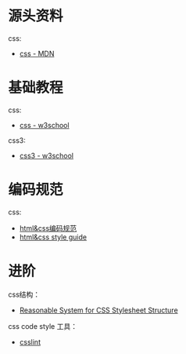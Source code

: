 
# 源头资料

css:
* [css - MDN](https://developer.mozilla.org/zh-CN/docs/Web/CSS)

# 基础教程

css:
* [css - w3school](http://www.w3school.com.cn/css/index.asp)

css3:
* [css3 - w3school](http://www.w3school.com.cn/css3/index.asp)

# 编码规范

css:
* [html&css编码规范](http://codeguide.bootcss.com/)
* [html&css style guide](https://github.com/Aaaaaashu/Guide)

# 进阶

css结构：
* [Reasonable System for CSS Stylesheet Structure](http://rscss.io/)

css code style 工具：
* [csslint](https://github.com/CSSLint/csslint)


